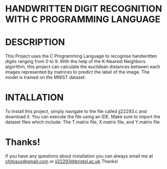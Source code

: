 # HANDWRITTEN DIGIT RECOGNITION WITH C PROGRAMMING LANGUAGE

# DESCRIPTION
This Project uses the C Programming Language to recognise handwritten digits ranging from 0 to 9.
With the help of the K-Nearest Neighbors algorithm, this project can calculate the euclidean distances between
each images represented by matrices to predict the label of the image. The model is trained on the MNIST dataset.

# INTALLATION
To Install this project, simply navigate to the file called jj22293.c and download it.
You can execute the file using an IDE. Make sure to import the dataset files which include:
The T.matrix file, X.matrix file, and Y.matrix file

# Thanks!
If you have any questions about installation you can always email me at chitosux@gmail.com or jj22293@bristol.ac.uk
Thanks!
